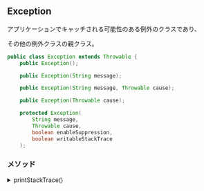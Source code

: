 ## Exception

アプリケーションでキャッチされる可能性のある例外のクラスであり、

その他の例外クラスの親クラス。

```java
public class Exception extends Throwable {
    public Exception();

    public Exception(String message);

    public Exception(String message, Throwable cause);

    public Exception(Throwable cause);

    protected Exception(
        String message,
        Throwable cause,
        boolean enableSuppression,
        boolean writableStackTrace
    );
```

### メソッド


<details><summary>printStackTrace()</summary>

### printStackTrace()

```java
public void printStackTrace();

public void printStackTrace(PrintStream s);

private void printStackTrace(PrintStreamOrWriter s);

```

</details>

